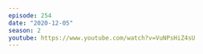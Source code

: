 ```yaml
---
episode: 254
date: "2020-12-05"
season: 2
youtube: https://www.youtube.com/watch?v=VuNPsHiZ4sU
---
```

